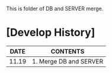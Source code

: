 This is folder of DB and SERVER merge.



[Develop History]
=================




| DATE  |                                 CONTENTS                                          |
|-------|-----------------------------------------------------------------------------------|
| 11.19 | 1. Merge DB and SERVER                                                            |
